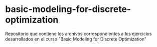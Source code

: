 # basic-modeling-for-discrete-optimization
Repositorio que contiene los archivos correspondientes a los ejercicios desarrollados en el curso "Basic Modeling for Discrete Optimization"
